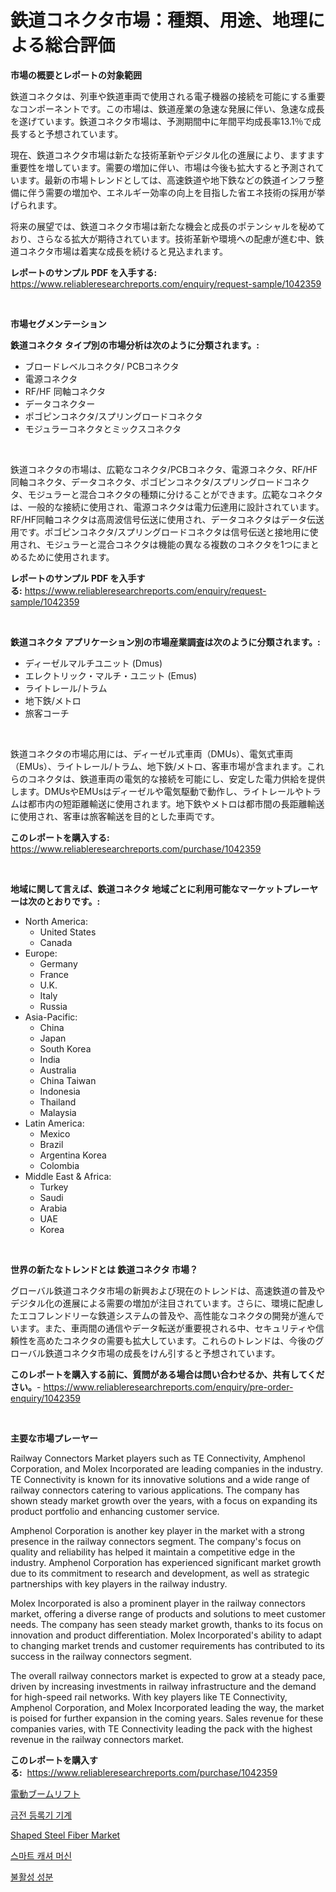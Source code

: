 <p><h1>鉄道コネクタ市場：種類、用途、地理による総合評価</h1></p><p><strong>市場の概要とレポートの対象範囲</strong></p>
<p><p>鉄道コネクタは、列車や鉄道車両で使用される電子機器の接続を可能にする重要なコンポーネントです。この市場は、鉄道産業の急速な発展に伴い、急速な成長を遂げています。鉄道コネクタ市場は、予測期間中に年間平均成長率13.1％で成長すると予想されています。</p><p>現在、鉄道コネクタ市場は新たな技術革新やデジタル化の進展により、ますます重要性を増しています。需要の増加に伴い、市場は今後も拡大すると予測されています。最新の市場トレンドとしては、高速鉄道や地下鉄などの鉄道インフラ整備に伴う需要の増加や、エネルギー効率の向上を目指した省エネ技術の採用が挙げられます。</p><p>将来の展望では、鉄道コネクタ市場は新たな機会と成長のポテンシャルを秘めており、さらなる拡大が期待されています。技術革新や環境への配慮が進む中、鉄道コネクタ市場は着実な成長を続けると見込まれます。</p></p>
<p><strong>レポートのサンプル PDF を入手する:</strong> <a href="https://www.reliableresearchreports.com/enquiry/request-sample/1042359">https://www.reliableresearchreports.com/enquiry/request-sample/1042359</a></p>
<p>&nbsp;</p>
<p><strong>市場セグメンテーション</strong></p>
<p><strong>鉄道コネクタ タイプ別の市場分析は次のように分類されます。:</strong></p>
<p><ul><li>ブロードレベルコネクタ/ PCBコネクタ</li><li>電源コネクタ</li><li>RF/HF 同軸コネクタ</li><li>データコネクター</li><li>ポゴピンコネクタ/スプリングロードコネクタ</li><li>モジュラーコネクタとミックスコネクタ</li></ul></p>
<p>&nbsp;</p>
<p><p>鉄道コネクタの市場は、広範なコネクタ/PCBコネクタ、電源コネクタ、RF/HF同軸コネクタ、データコネクタ、ポゴピンコネクタ/スプリングロードコネクタ、モジュラーと混合コネクタの種類に分けることができます。広範なコネクタは、一般的な接続に使用され、電源コネクタは電力伝達用に設計されています。RF/HF同軸コネクタは高周波信号伝送に使用され、データコネクタはデータ伝送用です。ポゴピンコネクタ/スプリングロードコネクタは信号伝送と接地用に使用され、モジュラーと混合コネクタは機能の異なる複数のコネクタを1つにまとめるために使用されます。</p></p>
<p><strong>レポートのサンプル PDF を入手する:</strong>&nbsp;<a href="https://www.reliableresearchreports.com/enquiry/request-sample/1042359">https://www.reliableresearchreports.com/enquiry/request-sample/1042359</a></p>
<p>&nbsp;</p>
<p><strong> 鉄道コネクタ アプリケーション別の市場産業調査は次のように分類されます。:</strong></p>
<p><ul><li>ディーゼルマルチユニット (Dmus)</li><li>エレクトリック・マルチ・ユニット (Emus)</li><li>ライトレール/トラム</li><li>地下鉄/メトロ</li><li>旅客コーチ</li></ul></p>
<p>&nbsp;</p>
<p><p>鉄道コネクタの市場応用には、ディーゼル式車両（DMUs）、電気式車両（EMUs）、ライトレール/トラム、地下鉄/メトロ、客車市場が含まれます。これらのコネクタは、鉄道車両の電気的な接続を可能にし、安定した電力供給を提供します。DMUsやEMUsはディーゼルや電気駆動で動作し、ライトレールやトラムは都市内の短距離輸送に使用されます。地下鉄やメトロは都市間の長距離輸送に使用され、客車は旅客輸送を目的とした車両です。</p></p>
<p><strong>このレポートを購入する:</strong>&nbsp; <a href="https://www.reliableresearchreports.com/purchase/1042359">https://www.reliableresearchreports.com/purchase/1042359</a></p>
<p>&nbsp;</p>
<p><strong>地域に関して言えば、鉄道コネクタ 地域ごとに利用可能なマーケットプレーヤーは次のとおりです。:</strong></p>
<p><ul>
    <li>
        North America:
        <ul>
            <li>United States</li>
            <li>Canada</li>
        </ul>
    </li>
    <li>
        Europe:
        <ul>
            <li>Germany</li>
            <li>France</li>
            <li>U.K.</li>
            <li>Italy</li>
            <li>Russia</li>
        </ul>
    </li>
    <li>
        Asia-Pacific:
        <ul>
            <li>China</li>
            <li>Japan</li>
            <li>South Korea</li>
            <li>India</li>
            <li>Australia</li>
            <li>China Taiwan</li>
            <li>Indonesia</li>
            <li>Thailand</li>
            <li>Malaysia</li>
        </ul>
    </li>
    <li>
        Latin America:
        <ul>
            <li>Mexico</li>
            <li>Brazil</li>
            <li>Argentina Korea</li>
            <li>Colombia</li>
        </ul>
    </li>
    <li>
        Middle East & Africa:
        <ul>
            <li>Turkey</li>
            <li>Saudi</li>
            <li>Arabia</li>
            <li>UAE</li>
            <li>Korea</li>
        </ul>
    </li>
    </ul></p>
<p>&nbsp;</p>
<p><strong>世界の新たなトレンドとは 鉄道コネクタ 市場？</strong></p>
<p><p>グローバル鉄道コネクタ市場の新興および現在のトレンドは、高速鉄道の普及やデジタル化の進展による需要の増加が注目されています。さらに、環境に配慮したエコフレンドリーな鉄道システムの普及や、高性能なコネクタの開発が進んでいます。また、車両間の通信やデータ転送が重要視される中、セキュリティや信頼性を高めたコネクタの需要も拡大しています。これらのトレンドは、今後のグローバル鉄道コネクタ市場の成長をけん引すると予想されています。</p></p>
<p><strong>このレポートを購入する前に、質問がある場合は問い合わせるか、共有してください。</strong>- <a href="https://www.reliableresearchreports.com/enquiry/pre-order-enquiry/1042359">https://www.reliableresearchreports.com/enquiry/pre-order-enquiry/1042359</a></p>
<p>&nbsp;</p>
<p><strong>主要な市場プレーヤー</strong></p>
<p><p>Railway Connectors Market players such as TE Connectivity, Amphenol Corporation, and Molex Incorporated are leading companies in the industry. TE Connectivity is known for its innovative solutions and a wide range of railway connectors catering to various applications. The company has shown steady market growth over the years, with a focus on expanding its product portfolio and enhancing customer service.</p><p>Amphenol Corporation is another key player in the market with a strong presence in the railway connectors segment. The company's focus on quality and reliability has helped it maintain a competitive edge in the industry. Amphenol Corporation has experienced significant market growth due to its commitment to research and development, as well as strategic partnerships with key players in the railway industry.</p><p>Molex Incorporated is also a prominent player in the railway connectors market, offering a diverse range of products and solutions to meet customer needs. The company has seen steady market growth, thanks to its focus on innovation and product differentiation. Molex Incorporated's ability to adapt to changing market trends and customer requirements has contributed to its success in the railway connectors segment.</p><p>The overall railway connectors market is expected to grow at a steady pace, driven by increasing investments in railway infrastructure and the demand for high-speed rail networks. With key players like TE Connectivity, Amphenol Corporation, and Molex Incorporated leading the way, the market is poised for further expansion in the coming years. Sales revenue for these companies varies, with TE Connectivity leading the pack with the highest revenue in the railway connectors market.</p></p>
<p><strong>このレポートを購入する:</strong>&nbsp;&nbsp;<a href="https://www.reliableresearchreports.com/purchase/1042359">https://www.reliableresearchreports.com/purchase/1042359</a></p>
<p><p><a href="https://medium.com/@rylanaufman56456/%E9%9B%BB%E5%8B%95%E3%83%96%E3%83%BC%E3%83%A0%E3%83%AA%E3%83%95%E3%83%88%E3%81%AE%E5%B8%82%E5%A0%B4%E8%A6%8F%E6%A8%A1-cagr-2024%E5%B9%B4%E3%81%8B%E3%82%892030%E5%B9%B4%E3%81%AE%E3%83%88%E3%83%AC%E3%83%B3%E3%83%89-d32b81ed45a0">電動ブームリフト</a></p><p><a href="https://medium.com/@demarcuskuhlman/%ED%98%84%EA%B8%88-%EB%93%B1%EB%A1%9D%EA%B8%B0-%EC%8B%9C%EC%9E%A5-%EA%B2%BD%EC%9F%81-%EB%B6%84%EC%84%9D-%EC%8B%9C%EC%9E%A5-%EB%8F%99%ED%96%A5-%EB%B0%8F-2031%EB%85%84%EA%B9%8C%EC%A7%80%EC%9D%98-%EC%98%88%EC%B8%A1-82de8c4f2c25">금전 등록기 기계</a></p><p><a href="https://github.com/Sherrillcrooksxa8i18ucf2m/Market-Research-Report-List-1/blob/main/shaped-steel-fiber-market.md">Shaped Steel Fiber Market</a></p><p><a href="https://medium.com/@demarcuskuhlman/%EC%8A%A4%EB%A7%88%ED%8A%B8-%ED%98%84%EA%B8%88-%EA%B3%84%EC%82%B0%EA%B8%B0-%EC%8B%9C%EC%9E%A5-%EB%B3%B4%EA%B3%A0%EC%84%9C%EB%8A%94-%EC%9D%B4-%EC%8B%9C%EC%9E%A5%EC%9D%98-%EC%B5%9C%EC%8B%A0-%ED%8A%B8%EB%A0%8C%EB%93%9C%EC%99%80-%EC%84%B1%EC%9E%A5-%EA%B8%B0%ED%9A%8C%EB%A5%BC-%EB%B3%B4%EC%97%AC%EC%A4%8D%EB%8B%88%EB%8B%A4-d57685427c9b">스마트 캐셔 머신</a></p><p><a href="https://github.com/bunxhcci35271755/Market-Research-Report-List-1/blob/main/88515341824.md">불활성 성분</a></p></p>
